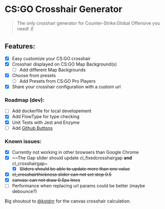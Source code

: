 # CS:GO Crosshair Generator

> The only crosshair generator for Counter-Strike:Global Offensive you need! ✌️

## Features:
- [x] Easy customize your CS:GO crosshair
- [x] Crosshair displayed on CS:GO Map Background(s)
  - [ ] Add different Map Backgrounds
- [x] Choose from presets
  - [ ] Add Presets from CS:GO Pro Players
- [x] Share your crosshair configuration with a custom url

### Roadmap (dev):
- [ ] Add dockerfile for local developement
- [x] Add FlowType for type checking
- [x] Unit Tests with Jest and Enzyme
- [ ] Add [Github Buttons](https://buttons.github.io/)

### Known issues:
- [x] Currently not working in other browsers than Google Chrome
- [x] ~~The Gap slider should update cl_fixedcrosshairgap **and** cl_crosshairgap~
  - [x] ~~Sliders should be able to update more than one value~~
- [x] ~~cl_crosshairthickness slider can not set step 0.5~~
- [x] ~~canvas: can not draw 0.5px lines~~
- [ ] Performance when replacing url params could be better (maybe debounce?)

Big shoutout to [@kstdnr](https://github.com/kstdnr) for the canvas crosshair calculation.
